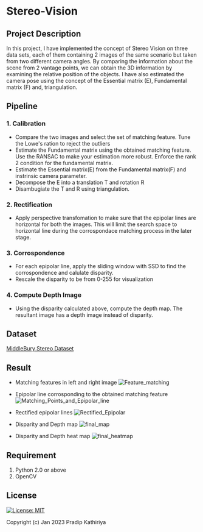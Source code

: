 # Stereo-Vision

## Project Description

In this project, I have implemented the concept of Stereo Vision on three data sets, each of them containing 2 images of the same scenario but taken from two different camera angles. By comparing the information about the scene from 2 vantage points, we can obtain the 3D information by examining the relative position of the objects. I have also estimated the camera pose using the concept of the Essential matrix (E), Fundamental matrix (F) and, triangulation. 

## Pipeline
### 1. Calibration 
- Compare the two images and select the set of matching feature. Tune the Lowe's ration to reject the outliers
- Estimate the Fundamental matrix using the obtained matching feature. Use the RANSAC to make your estimation more robust. Enforce the rank 2 condition for the fundamental matrix.
- Estimate the Essential matrix(E) from the Fundamental matrix(F) and instrinsic camera parameter.
- Decompose the E into a translation T and rotation R
- Disambugiate the T and R using triangulation.

### 2. Rectification
- Apply perspective transfomation to make sure that the epipolar lines are horizontal for both the images. This will limit the search space to horizontal line during the corrospondace matching process in the later stage.

### 3. Corrospondence
- For each epipolar line, apply the sliding window with SSD to find the corrospondence and calulate disparity.
- Rescale the disparity to be from 0-255 for visualization

### 4. Compute Depth Image
- Using the disparity calculated above, compute the depth map. The resultant image has a depth image instead of disparity.

## Dataset

[MiddleBury Stereo Dataset](https://vision.middlebury.edu/stereo/data/scenes2021/#description)

## Result

- Matching features in left and right image
![Feature_matching](https://user-images.githubusercontent.com/90370308/215355870-3752aa49-60f7-4364-9f0d-456060480ce0.png)

- Epipolar line corrosponding to the obtained matching feature
![Matching_Points_and_Epipolar_line](https://user-images.githubusercontent.com/90370308/215355914-a54e76fe-34c0-45aa-bed6-9196f453f382.png)

- Rectified epipolar lines
![Rectified_Epipolar](https://user-images.githubusercontent.com/90370308/215359693-9471be64-2e45-4125-9cd5-1ae7914ae24a.png)

- Disparity and Depth map
![final_map](https://user-images.githubusercontent.com/90370308/215364599-e8ef55ee-bfe5-4b03-b2bf-8e7d0549e738.png)

- Disparity and Depth heat map
![final_heatmap](https://user-images.githubusercontent.com/90370308/215364607-21834a6d-c15c-4f24-969f-235d2b5caef3.png)

## Requirement
1. Python 2.0 or above
2. OpenCV

## License

 [![License: MIT](https://img.shields.io/badge/License-MIT-yellow.svg)](https://opensource.org/licenses/MIT)

Copyright (c) Jan 2023 Pradip Kathiriya

